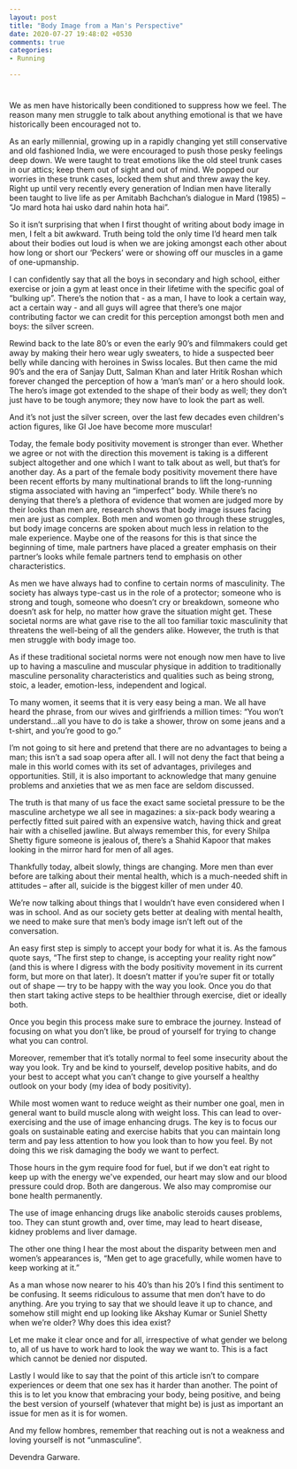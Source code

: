 ```yaml
---
layout: post
title: "Body Image from a Man's Perspective"
date: 2020-07-27 19:48:02 +0530
comments: true
categories: 
- Running

---
```


# 

We as men have historically been conditioned to suppress how we feel. The reason many men struggle to talk about anything emotional is that we have historically been encouraged not to.

As an early millennial, growing up in a rapidly changing yet still conservative and old fashioned India, we were encouraged to push those pesky feelings deep down. We were taught to treat emotions like the old steel trunk cases in our attics; keep them out of sight and out of mind. We popped our worries in these trunk cases, locked them shut and threw away the key. Right up until very recently every generation of Indian men have literally been taught to live life as per Amitabh Bachchan’s dialogue in Mard (1985) – “Jo mard hota hai usko dard nahin hota hai”.

So it isn’t surprising that when I first thought of writing about body image in men, I felt a bit awkward. Truth being told the only time I’d heard men talk about their bodies out loud is when we are joking amongst each other about how long or short our ‘Peckers’ were or showing off our muscles in a game of one-upmanship.

I can confidently say that all the boys in secondary and high school, either exercise or join a gym at least once in their lifetime with the specific goal of “bulking up”. There’s the notion that -  as a man, I have to look a certain way, act a certain way - and all guys will agree that there’s one major contributing factor we can credit for this perception amongst both men and boys: the silver screen. 

Rewind back to the late 80’s or even the early 90’s and filmmakers could get away by making their hero wear ugly sweaters, to hide a suspected beer belly while dancing with heroines in Swiss locales. But then came the mid 90’s and the era of Sanjay Dutt, Salman Khan and later Hritik Roshan which forever changed the perception of how a ‘man’s man’ or a hero should look. The hero’s image got extended to the shape of their body as well; they don’t just have to be tough anymore; they now have to look the part as well.

And it’s not just the silver screen, over the last few decades even children's action figures, like GI Joe have become more muscular!

Today, the female body positivity movement is stronger than ever. Whether we agree or not with the direction this movement is taking is a different subject altogether and one which I want to talk about as well, but that’s for another day. As a part of the female body positivity movement there have been recent efforts by many multinational brands to lift the long-running stigma associated with having an “imperfect” body. While there’s no denying that there’s a plethora of evidence that women are judged more by their looks than men are, research shows that body image issues facing men are just as complex. Both men and women go through these struggles, but body image concerns are spoken about much less in relation to the male experience. Maybe one of the reasons for this is that since the beginning of time, male partners have placed a greater emphasis on their partner’s looks while female partners tend to emphasis on other characteristics.

As men we have always had to confine to certain norms of masculinity. The society has always type-cast us in the role of a protector; someone who is strong and tough, someone who doesn’t cry or breakdown, someone who doesn’t ask for help, no matter how grave the situation might get. These societal norms are what gave rise to the all too familiar toxic masculinity that threatens the well-being of all the genders alike. However, the truth is that men struggle with body image too. 

As if these traditional societal norms were not enough now men have to live up to having a masculine and muscular physique in addition to traditionally masculine personality characteristics and qualities such as being strong, stoic, a leader, emotion-less, independent and logical.

To many women, it seems that it is very easy being a man. We all have heard the phrase, from our wives and girlfriends a million times: “You won’t understand…all you have to do is take a shower, throw on some jeans and a t-shirt, and you’re good to go.” 

I’m not going to sit here and pretend that there are no advantages to being a man; this isn’t a sad soap opera after all. I will not deny the fact that being a male in this world comes with its set of advantages, privileges and opportunities. Still, it is also important to acknowledge that many genuine problems and anxieties that we as men face are seldom discussed.

The truth is that many of us face the exact same societal pressure to be the masculine archetype we all see in magazines: a six-pack body wearing a perfectly fitted suit paired with an expensive watch, having thick and great hair with a chiselled jawline. But always remember this, for every Shilpa Shetty figure someone is jealous of, there’s a Shahid Kapoor that makes looking in the mirror hard for men of all ages.

Thankfully today, albeit slowly, things are changing. More men than ever before are talking about their mental health, which is a much-needed shift in attitudes – after all, suicide is the biggest killer of men under 40.

We’re now talking about things that I wouldn’t have even considered when I was in school. And as our society gets better at dealing with mental health, we need to make sure that men’s body image isn’t left out of the conversation.

An easy first step is simply to accept your body for what it is. As the famous quote says, “The first step to change, is accepting your reality right now” (and this is where I digress with the body positivity movement in its current form, but more on that later). It doesn’t matter if you’re super fit or totally out of shape — try to be happy with the way you look. Once you do that then start taking active steps to be healthier through exercise, diet or ideally both. 

Once you begin this process make sure to embrace the journey. Instead of focusing on what you don’t like, be proud of yourself for trying to change what you can control.

Moreover, remember that it’s totally normal to feel some insecurity about the way you look. Try and be kind to yourself, develop positive habits, and do your best to accept what you can’t change to give yourself a healthy outlook on your body (my idea of body positivity).

While most women want to reduce weight as their number one goal, men in general want to build muscle along with weight loss. This can lead to over-exercising and the use of image enhancing drugs. The key is to focus our goals on sustainable eating and exercise habits that you can maintain long term and pay less attention to how you look than to how you feel. By not doing this we risk damaging the body we want to perfect. 

Those hours in the gym require food for fuel, but if we don't eat right to keep up with the energy we've expended, our heart may slow and our blood pressure could drop. Both are dangerous. We also may compromise our bone health permanently.

The use of image enhancing drugs like anabolic steroids causes problems, too. They can stunt growth and, over time, may lead to heart disease, kidney problems and liver damage.

The other one thing I hear the most about the disparity between men and women’s appearances is, “Men get to age gracefully, while women have to keep working at it.”

As a man whose now nearer to his 40’s than his 20’s I find this sentiment to be confusing. It seems ridiculous to assume that men don’t have to do anything. Are you trying to say that we should leave it up to chance, and somehow still might end up looking like Akshay Kumar or Suniel Shetty when we’re older? Why does this idea exist?

Let me make it clear once and for all, irrespective of what gender we belong to, all of us have to work hard to look the way we want to. This is a fact which cannot be denied nor disputed.

Lastly I would like to say that the point of this article isn’t to compare experiences or deem that one sex has it harder than another. The point of this is to let you know that embracing your body, being positive, and being the best version of yourself (whatever that might be) is just as important an issue for men as it is for women.

And my fellow hombres, remember that reaching out is not a weakness and loving yourself is not “unmasculine”.

Devendra Garware.